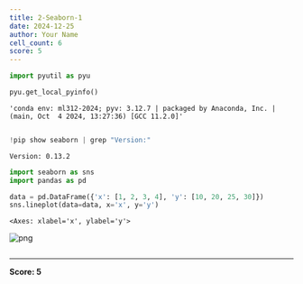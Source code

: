 ```yaml
---
title: 2-Seaborn-1
date: 2024-12-25
author: Your Name
cell_count: 6
score: 5
---
```


```python
import pyutil as pyu
```


```python
pyu.get_local_pyinfo()
```




    'conda env: ml312-2024; pyv: 3.12.7 | packaged by Anaconda, Inc. | (main, Oct  4 2024, 13:27:36) [GCC 11.2.0]'




```python

```


```python
!pip show seaborn | grep "Version:"
```

    Version: 0.13.2



```python
import seaborn as sns
import pandas as pd

data = pd.DataFrame({'x': [1, 2, 3, 4], 'y': [10, 20, 25, 30]})
sns.lineplot(data=data, x='x', y='y')

```




    <Axes: xlabel='x', ylabel='y'>




    
![png](/mlnotes/images/2-seaborn-1_4_1.png)
    



```python

```


---
**Score: 5**